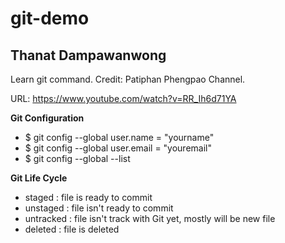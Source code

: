 # git-demo
## Thanat Dampawanwong

Learn git command. Credit: Patiphan Phengpao Channel.

URL: https://www.youtube.com/watch?v=RR_Ih6d71YA

**Git Configuration**
* $ git config --global user.name = "yourname"
* $ git config --global user.email = "youremail"
* $ git config --global --list

**Git Life Cycle**
* staged : file is ready to commit
* unstaged : file isn't ready to commit
* untracked : file isn't track with Git yet, mostly will be new file
* deleted : file is deleted